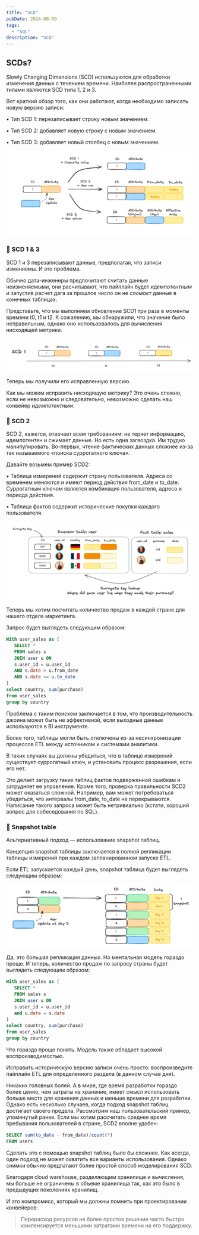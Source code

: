 ```yaml
---
title: "SCD"
pubDate: 2024-08-09
tags:
  - "SQL"
description: "SCD"
---
```


## SCDs?

Slowly Changing Dimensions (SCD) используются для обработки изменения данных с течением времени.
Наиболее распространенными типами являются SCD типа 1, 2 и 3.

Вот краткий обзор того, как они работают, когда необходимо записать новую версию записи:

• Тип SCD 1: перезаписывает строку новым значением.

• Тип SCD 2: добавляет новую строку с новым значением.

• Тип SCD 3: добавляет новый столбец с новым значением.

![](./images/1.png)

### 🫸 SCD 1 & 3

SCD 1 и 3 перезаписывают данные, предполагая, что записи изменяемы.
И это проблема.

Обычно дата-инженеры предпочитают считать данные неизменяемыми, они расчитывают, что пайплайн будет *идемпотентным* и запустив расчет дага за прошлое число он не *сломает* данные в конечных таблицах.

Представьте, что мы выполняем обновление SCD1 три раза в моменты времени t0, t1 и t2.
К сожалению, мы обнаружили, что значение было неправильным, однако оно использовалось для вычисления нисходящей метрики.

![](./images/2.png)

Теперь мы получили его исправленную версию.

Как мы можем исправить нисходящую метрику?
Это очень сложно, если не невозможно и следовательно, невозможно сделать наш конвейер *идемпотентным*.

### 🧠 SCD 2

SCD 2, кажется, отвечает всем требованиям: не теряет информацию, идемпотентен и сжимает данные.
Но есть одна загвоздка.
Им трудно манипулировать.
Во-первых, чтение фактических данных сложнее из-за так называемого «поиска суррогатного ключа».

Давайте возьмем пример SCD2:

• Таблица измерений содержит страну пользователя.
Адреса со временем меняются и имеют период действия from_date и to_date. Суррогатным ключом является комбинация пользователя, адреса и периода действия.

• Таблица фактов содержит исторические покупки каждого пользователя.

![](./images/3.png)

Теперь мы хотим посчитать количество продаж в каждой стране для нашего отдела маркетинга.

Запрос будет выглядеть следующим образом:

```sql
With user_sales as (
   SELECT * 
   FROM sales s
   JOIN user u ON 
   s.user_id = u.user_id
   AND s.date > u.from_date
   AND s.date <= u.to_date
)
select country, sum(purchase)
from user_sales
group by country 
```

Проблема с таким поиском заключается в том, что производительность джоина может быть не эффективной, если выходные данные используются в BI инструменте.

Более того, таблицы могли быть отключены из-за несинхронизации процессов ETL между источником и системами аналитики.

В таких случаях вы должны убедиться, что в таблице измерений существует суррогатный ключ, и установить процесс разрешения, если его нет.

Это делает загрузку таких таблиц фактов подверженной ошибкам и затрудняет ее управление.
Кроме того, проверка правильности SCD2 может оказаться сложной.
Например, вам может потребоваться убедиться, что интервалы from_date, to_date не перекрываются.
Написание такого запроса может быть нетривиально (кстати, хороший вопрос для собеседования по SQL).

### 🎯 Snapshot table

Альтернативный подход — использование snapshot таблиц.

Концепция snapshot таблицы заключается в полной репликации таблицы измерений при каждом запланированном запуске ETL.

Если ETL запускается каждый день, snapshot таблица будет выглядеть следующим образом:

![](./images/4.png)

Да, это большая репликация данных.
Но ментальная модель гораздо проще.
И теперь, количество продаж по запросу страны будет выглядеть следующим образом:

```sql
With user_sales as (
   SELECT * 
   FROM sales s
   JOIN user u ON 
   s.user_id = u.user_id
   and u.date = s.date
)
select country, sum(purchase)
from user_sales
group by country 
```

Что гораздо проще понять.
Модель также обладает высокой воспроизводимостью.

Исправить историческую версию записи очень просто: воспроизведите пайплайн ETL для определенного раздела (в данном случае дня).

Никаких головных болей.
А в мире, где время разработки гораздо более ценно, чем затраты на хранение, имеет смысл использовать больше места для хранения данных и меньше времени для разработки.
Однако есть несколько случаев, когда подход snapshot таблиц достигает своего предела.
Рассмотрим наш пользовательский пример, упомянутый ранее.
Если мы хотим рассчитать среднее время пребывания пользователей в стране, SCD2 вполне удобен:

```sql
SELECT sum(to_date - from_date)/count(*)
FROM users
```

Сделать это с помощью snapshot таблиц было бы сложнее.
Как всегда, один подход не может охватить все варианты использования.
Однако снимки обычно предлагают более простой способ моделирования SCD.

Благодаря cloud warehouse, разделяющим хранилище и вычисления, мы больше не ограничены в объеме хранилища так, как это было в предыдущих поколениях хранилищ.

И это компромисс, который мы должны помнить при проектировании конвейеров:

>Перерасход ресурсов на более простое решение часто быстро компенсируется меньшими затратами времени на его поддержку.